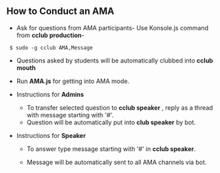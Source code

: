 ## How to Conduct an AMA

* Ask for questions from AMA participants- Use Konsole.js command from **cclub production**-
```
 $ sudo -g cclub AMA,Message
 ```
* Questions asked by students will be automatically clubbed into 
**cclub mouth**


* Run **AMA.js** for getting into  AMA mode.

* Instructions for  **Admins**
    - To transfer selected question to **cclub speaker** ,
    reply as a thread with message starting with '#'.
   - Question will be automatically put into **club speaker**
   by bot.
 * Instructions for **Speaker** 
 
      - To answer type message starting with '#' in **cclub speaker**.
 
      - Message will be automatically sent to all AMA channels via bot.